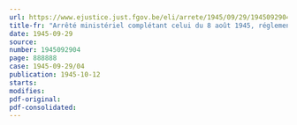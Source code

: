 ```yaml
---
url: https://www.ejustice.just.fgov.be/eli/arrete/1945/09/29/1945092904/justel
title-fr: "Arrêté ministériel complétant celui du 8 août 1945, réglementant les prix maxima du lait de consommation et du beurre"
date: 1945-09-29
source:
number: 1945092904
page: 888888
case: 1945-09-29/04
publication: 1945-10-12
starts:
modifies:
pdf-original:
pdf-consolidated:
---
```


